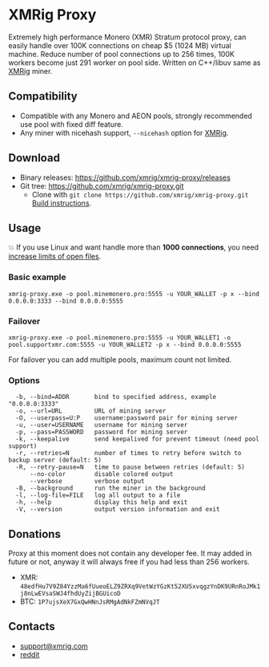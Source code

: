 # XMRig Proxy

Extremely high performance Monero (XMR) Stratum protocol proxy, can easily handle over 100K connections on cheap $5 (1024 MB) virtual machine. Reduce number of pool connections up to 256 times, 100K workers become just 291 worker on pool side. Written on C++/libuv same as [XMRig](https://github.com/xmrig/xmrig) miner.

## Compatibility

* Compatible with any Monero and AEON pools, strongly recommended use pool with fixed diff feature.
* Any miner with nicehash support, `--nicehash` option for [XMRig](https://github.com/xmrig/xmrig).

## Download
* Binary releases: https://github.com/xmrig/xmrig-proxy/releases
* Git tree: https://github.com/xmrig/xmrig-proxy.git
  * Clone with `git clone https://github.com/xmrig/xmrig-proxy.git` [Build instructions](https://github.com/xmrig/xmrig-proxy/wiki/Build).
  
## Usage
:boom: If you use Linux and want handle more than **1000 connections**, you need [increase limits of open files](https://github.com/xmrig/xmrig-proxy/wiki/Ubuntu-setup).
### Basic example
```
xmrig-proxy.exe -o pool.minemonero.pro:5555 -u YOUR_WALLET -p x --bind 0.0.0.0:3333 --bind 0.0.0.0:5555 
```

### Failover
```
xmrig-proxy.exe -o pool.minemonero.pro:5555 -u YOUR_WALLET1 -o pool.supportxmr.com:5555 -u YOUR_WALLET2 -p x --bind 0.0.0.0:5555 
```
For failover you can add multiple pools, maximum count not limited.
  
### Options
```
  -b, --bind=ADDR       bind to specified address, example "0.0.0.0:3333"
  -o, --url=URL         URL of mining server
  -O, --userpass=U:P    username:password pair for mining server
  -u, --user=USERNAME   username for mining server
  -p, --pass=PASSWORD   password for mining server
  -k, --keepalive       send keepalived for prevent timeout (need pool support)
  -r, --retries=N       number of times to retry before switch to backup server (default: 5)
  -R, --retry-pause=N   time to pause between retries (default: 5)
      --no-color        disable colored output
      --verbose         verbose output
  -B, --background      run the miner in the background
  -l, --log-file=FILE   log all output to a file
  -h, --help            display this help and exit
  -V, --version         output version information and exit
```

## Donations
Proxy at this moment does not contain any developer fee. It may added in future or not, anyway it will always free if you had less than 256 workers.

* XMR: `48edfHu7V9Z84YzzMa6fUueoELZ9ZRXq9VetWzYGzKt52XU5xvqgzYnDK9URnRoJMk1j8nLwEVsaSWJ4fhdUyZijBGUicoD`
* BTC: `1P7ujsXeX7GxQwHNnJsRMgAdNkFZmNVqJT`

## Contacts
* support@xmrig.com
* [reddit](https://www.reddit.com/user/XMRig/)
